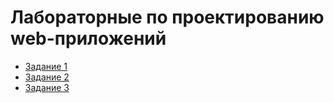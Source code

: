 # Лабораторные по проектированию web-приложений
+ [Задание 1](task1/)
+ [Задание 2](task2/)
+ [Задание 3](task3/)
